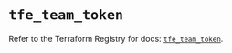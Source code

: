 # `tfe_team_token`

Refer to the Terraform Registry for docs: [`tfe_team_token`](https://registry.terraform.io/providers/hashicorp/tfe/0.51.1/docs/resources/team_token).
